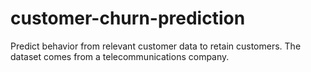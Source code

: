 # customer-churn-prediction
Predict behavior from relevant customer data to retain customers. The dataset comes from a telecommunications company.
